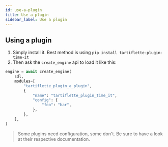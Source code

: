 ```yaml
---
id: use-a-plugin
title: Use a plugin
sidebar_label: Use a plugin
---
```


## Using a plugin

1. Simply install it. Best method is using `pip install tartiflette-plugin-time-it`
2. Then ask the `create_engine` api to load it like this:
```python
engine = await create_engine(
    sdl,
    modules=[
        "tartiflette_plugin_a_plugin",
        {
            "name": "tartiflette_plugin_time_it",
            "config": {
                "foo": "bar",
            },
        },
    ],
)
```

> Some plugins need configuration, some don't. Be sure to have a look at their respective documentation.
